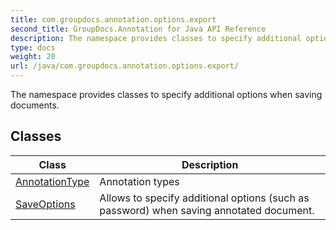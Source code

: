 ```yaml
---
title: com.groupdocs.annotation.options.export
second_title: GroupDocs.Annotation for Java API Reference
description: The namespace provides classes to specify additional options when saving documents.
type: docs
weight: 20
url: /java/com.groupdocs.annotation.options.export/
---
```


The namespace provides classes to specify additional options when saving documents.


## Classes

| Class | Description |
| --- | --- |
| [AnnotationType](../com.groupdocs.annotation.options.export/annotationtype) | Annotation types |
| [SaveOptions](../com.groupdocs.annotation.options.export/saveoptions) | Allows to specify additional options (such as password) when saving annotated document. |

